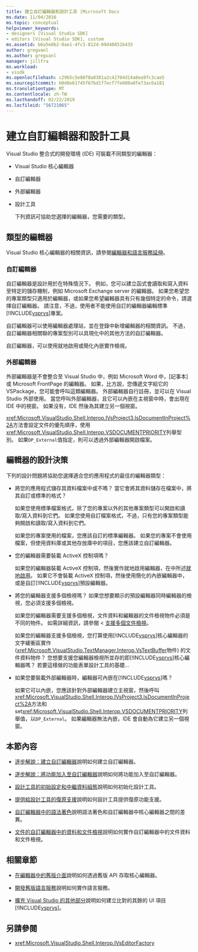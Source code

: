 ```yaml
---
title: 建立自訂編輯器和設計工具 |Microsoft Docs
ms.date: 11/04/2016
ms.topic: conceptual
helpviewer_keywords:
- designers [Visual Studio SDK]
- editors [Visual Studio SDK], custom
ms.assetid: b6a5e8b2-0ae1-4fc3-812d-09d40051b435
author: gregvanl
ms.author: gregvanl
manager: jillfra
ms.workload:
- vssdk
ms.openlocfilehash: c29b5c5e80f8a0381a2c42704d14a8ea9fc3cae5
ms.sourcegitcommit: b0d8e61745f67bd1f7ecf7fe080a0fe73ac6a181
ms.translationtype: MT
ms.contentlocale: zh-TW
ms.lasthandoff: 02/22/2019
ms.locfileid: "56721065"
---
```

# <a name="create-custom-editors-and-designers"></a>建立自訂編輯器和設計工具
Visual Studio 整合式的開發環境 (IDE) 可裝載不同類型的編輯器：

- Visual Studio 核心編輯器

- 自訂編輯器

- 外部編輯器

- 設計工具

  下列資訊可協助您選擇的編輯器，您需要的類型。

## <a name="types-of-editor"></a>類型的編輯器
 Visual Studio 核心編輯器的相關資訊，請參閱[編輯器和語言服務延伸](../extensibility/extending-the-editor-and-language-services.md)。

### <a name="custom-editors"></a>自訂編輯器
 自訂編輯器是設計用於在特殊情況下。 例如，您可以建立函式會讀取和寫入資料至特定的儲存機制，例如 Microsoft Exchange server 的編輯器。 如果您希望您的專案類型只適用於編輯器，或如果您希望編輯器具有只有幾個特定的命令，請選擇自訂編輯器。 請注意，不過，使用者不能使用自訂的編輯器編輯標準[!INCLUDE[vsprvs](../code-quality/includes/vsprvs_md.md)]專案。

 自訂編輯器可以使用編輯器處理站，並在登錄中新增編輯器的相關資訊。 不過，自訂編輯器相關聯的專案型別可以具現化中的其他方法的自訂編輯器。

 自訂編輯器，可以使用就地啟用或簡化內嵌實作檢視。

### <a name="external-editors"></a>外部編輯器
 外部編輯器是不會整合至 Visual Studio 中，例如 Microsoft Word 中，[記事本] 或 Microsoft FrontPage 的編輯器。 如果，比方說，您傳遞文字給它的 VSPackage，您可能會呼叫這類編輯器。 外部編輯器自行註冊，並可以在 Visual Studio 外部使用。 當您呼叫外部編輯器，且它可以內嵌在主視窗中時，會出現在 IDE 中的視窗。 如果沒有，IDE 然後為其建立另一個視窗。

 <xref:Microsoft.VisualStudio.Shell.Interop.IVsProject3.IsDocumentInProject%2A>方法會設定文件的優先順序，使用<xref:Microsoft.VisualStudio.Shell.Interop.VSDOCUMENTPRIORITY>列舉型別。 如果`DP_External`值指定，則可以透過外部編輯器開啟檔案。

## <a name="editor-design-decisions"></a>編輯器的設計決策
 下列的設計問題將協助您選擇適合您的應用程式的最佳的編輯器類型：

- 將您的應用程式儲存其資料檔案中或不嗎？ 當它會將其資料儲存在檔案中，將其自訂或標準的格式？

   如果您使用標準檔案格式，除了您的專案以外的其他專案類型可以開啟和讀取/寫入資料到它們。 如果您使用自訂檔案格式，不過，只有您的專案類型能夠開啟和讀取/寫入資料到它們。

   如果您的專案使用的檔案，您應該自訂的標準編輯器。 如果您的專案不會使用檔案，但使用資料庫或其他存放庫中的項目，您應該建立自訂編輯器。

- 您的編輯器需要裝載 ActiveX 控制項嗎？

   如果您的編輯器裝載 ActiveX 控制項，然後實作就地啟用編輯器，在中所述[就地啟用](../extensibility/in-place-activation.md)。 如果它不會裝載 ActiveX 控制項，然後使用簡化的內嵌編輯器中，或是自訂[!INCLUDE[vsprvs](../code-quality/includes/vsprvs_md.md)]預設編輯器。

- 將您的編輯器支援多個檢視嗎？ 如果您想要顯示的預設編輯器同時編輯器的檢視，您必須支援多個檢視。

   如果您的編輯器需要支援多個檢視，文件資料和編輯器的文件檢視物件必須是不同的物件。 如需詳細資訊，請參閱 <<c0> [ 支援多個文件檢視](../extensibility/supporting-multiple-document-views.md)。

   如果您的編輯器支援多個檢視，您打算使用[!INCLUDE[vsprvs](../code-quality/includes/vsprvs_md.md)]核心編輯器的文字緩衝區實作 (<xref:Microsoft.VisualStudio.TextManager.Interop.VsTextBuffer>物件) 的文件資料物件？ 您想要支援您編輯器檢視所並存的即[!INCLUDE[vsprvs](../code-quality/includes/vsprvs_md.md)]核心編輯器嗎？ 若要這樣做的功能表單設計工具的基礎...

- 如果您要裝載外部編輯器時，編輯器可內嵌在[!INCLUDE[vsprvs](../code-quality/includes/vsprvs_md.md)]嗎？

   如果它可以內嵌，您應該針對外部編輯器建立主視窗，然後呼叫<xref:Microsoft.VisualStudio.Shell.Interop.IVsProject3.IsDocumentInProject%2A>方法和 set<xref:Microsoft.VisualStudio.Shell.Interop.VSDOCUMENTPRIORITY>列舉值，以`DP_External`。 如果編輯器無法內嵌，IDE 會自動為它建立另一個視窗。

## <a name="in-this-section"></a>本節內容
- [逐步解說：建立自訂編輯器](../extensibility/walkthrough-creating-a-custom-editor.md)說明如何建立自訂編輯器。

- [逐步解說：將功能加入至自訂編輯器](../extensibility/walkthrough-adding-features-to-a-custom-editor.md)說明如何將功能加入至自訂編輯器。

- [設計工具的初始設定和中繼資料組態](../extensibility/designer-initialization-and-metadata-configuration.md)說明如何初始化設計工具。

- [提供給設計工具的復原支援](../extensibility/supplying-undo-support-to-designers.md)說明如何設計工具提供復原功能支援。

- [自訂編輯器中的語法著色](../extensibility/syntax-coloring-in-custom-editors.md)說明語法著色和自訂編輯器中核心編輯器之間的差異。

- [文件的自訂編輯器中的資料和文件檢視](../extensibility/document-data-and-document-view-in-custom-editors.md)說明如何實作自訂編輯器中的文件資料和文件檢視。

## <a name="related-sections"></a>相關章節
- [在編輯器中的舊版介面](../extensibility/legacy-interfaces-in-the-editor.md)說明如何透過舊版 API 存取核心編輯器。

- [開發舊版語言服務](../extensibility/internals/developing-a-legacy-language-service.md)說明如何實作語言服務。

- [擴充 Visual Studio 的其他部分](../extensibility/extending-other-parts-of-visual-studio.md)說明如何建立比對的其餘的 UI 項目[!INCLUDE[vsprvs](../code-quality/includes/vsprvs_md.md)]。

## <a name="see-also"></a>另請參閱
- <xref:Microsoft.VisualStudio.Shell.Interop.IVsEditorFactory>